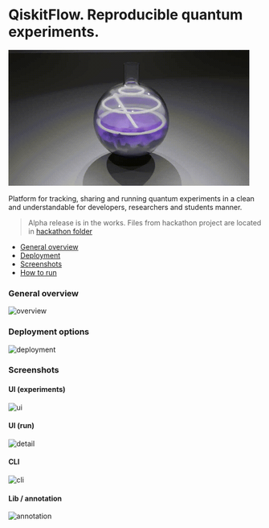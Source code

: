 QiskitFlow. Reproducible quantum experiments.
=============================================

![logo](./docs/images/logo-updated.gif)

Platform for tracking, sharing and running quantum experiments in a clean and understandable for developers, researchers and students manner.

> Alpha release is in the works. 
> Files from hackathon project are located in [hackathon folder](./hackathon)

* [General overview](#general-overview)
* [Deployment](#deployment-options)
* [Screenshots](#screenshots)
* [How to run](#how-to-run)

### General overview

![overview](./docs/images/execution.png)

### Deployment options

![deployment](./docs/images/deploy.png)

### Screenshots

#### UI (experiments)
![ui](./docs/images/ui.png)


#### UI (run)
![detail](./docs/images/detail.png)

#### CLI
![cli](./docs/images/console.png)

#### Lib / annotation
![annotation](./docs/images/annotation.png)

